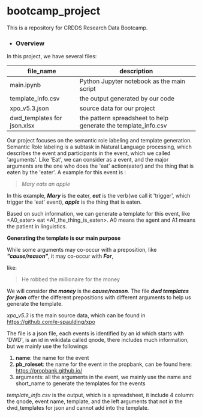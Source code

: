 # bootcamp_project
This is a repository for CRDDS Research Data Bootcamp.
- ### Overview

In this project, we have several files:

| file_name         | description                                |
|-------------------|--------------------------------------------|
| main.ipynb        | Python Jupyter notebook as the main script |
| template_info.csv | the output generated by our code|
|xpo_v5.3.json      | source data for our project       |
|dwd_templates for json.xlsx|  the pattern spreadsheet to help generate the template_info.csv|

Our project focuses on the semantic role labeling and template generation. Semantic Role labeling is a subtask in Natural Language processing, which describes the event and participants in the event, which we called 'arguments'.
Like 'Eat', we can consider as a event, and the major arguments are the one who does the 'eat' action(eater) and the thing that is eaten by the 'eater'.
A example for this event is :
> *Mary eats an apple* 

In this example, ***Mary*** is the eater, ***eat*** is the verb(we call it 'trigger', which trigger the 'eat' event), ***apple*** is the thing that is eaten. 


Based on such information, we can generate a template for this event, like 
<A0_eater> eat <A1_the_thing_is_eaten>.
A0 means the agent and A1 means the patient in linguistics.

**Generating the template is our main purpose**

While some arguments may co-occur with a preposition, like ***"cause/reason"***, it may co-occur with ***For***,

like:
> He robbed the millionaire for the money

We will consider ***the money*** is the ***cause/reason***. The file ***dwd templates for json***
offer the different prepositions with different arguments to help us generate the template.

*xpo_v5.3* is the main source data, which can be found in <https://github.com/e-spaulding/xpo>

The file is a json file, each events is identified by an id which starts with   'DWD',  is an id in wikidata called qnode,  there includes much information, but we mainly use the followings
1. **name**: the name for the event
2. **pb_roleset**: the name for the event in the propbank, can be found here: <https://propbank.github.io/>
3. arguments: all the arguments in the event, we mainly use the name and short_name to generate the templates for the events

*template_info.csv* is the output, which is a spreadsheet, it include 4 column: the qnode, event name, template, and the left arguments that not in the dwd_templates for json and cannot add into the template.

